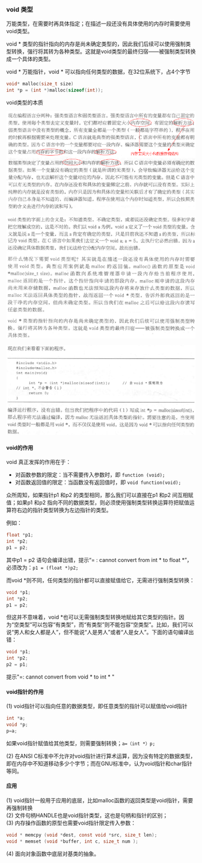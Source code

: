 ### void 类型

万能类型，在需要时再具体指定；在描述一段还没有具体使用的内存时需要使用void类型。

void * 类型的指针指向的内存是尚未确定类型的，因此我们后续可以使用强制类型转换，强行将其转为各种类型。这就是void类型的最终归宿——被强制类型转换成一个具体的类型。

void \* 万能指针，void \* 可以指向任何类型的数据，在32位系统下，占4个字节

```c
void* malloc(size_t size)
int *p = (int *)malloc(sizeof(int));
```
void类型的本质

![1500220095866](./images/1500220095866.png)

![1500220228842](./images/1500220228842.png)

![1500220302522](./images/1500220302522.png)

#### void的作用

void 真正发挥的作用在于：

- 对函数参数的限定：当不需要传入参数时，即 `function (void);`
- 对函数返回值的限定：当函数没有返回值时，即 `void function(void);`

众所周知，如果指针p1 和p2 的类型相同，那么我们可以直接在p1 和p2 间互相赋值；如果p1 和p2 指向不同的数据类型，则必须使用强制类型转换运算符把赋值运算符右边的指针类型转换为左边指针的类型。

例如：

```c
float *p1;
int *p2;
p1 = p2;
```


其中p1 = p2 语句会编译出错，提示“= : cannot convert from int * to float *”，必须改为：`p1 = (float *)p2;`

而void *则不同，任何类型的指针都可以直接赋值给它，无需进行强制类型转换：

```c
void *p1;
int *p2;
p1 = p2;
```

但这并不意味着，void *也可以无需强制类型转换地赋给其它类型的指针。因为“空类型”可以包容“有类型”，而“有类型”则不能包容“空类型”。比如，我们可以说“男人和女人都是人”，但不能说“人是男人”或者“人是女人”。下面的语句编译出错：

```c
void *p1;
int *p2;
p2 = p1;
```

提示"=: cannot convert from void * to int * "

#### void指针的作用

(1) void指针可以指向任意的数据类型，即任意类型的指针可以赋值给void指针

```c
int *a;
void *p;
p=a;
```
如果void指针赋值给其他类型，则需要强制转换；`a=（int *）p;`

(2) 在ANSI C标准中不允许对void指针进行算术运算，因为没有特定的数据类型，即在内存中不知道移动多少个字节；而在GNU标准中，认为void指针和char指针等同。

#### 应用

(1) void指针一般用于应用的底层，比如malloc函数的返回类型是void指针，需要再强制转换		
(2) 文件句柄HANDLE也是void指针类型，这也是句柄和指针的区别；		
(3) 内存操作函数的原型也需要void指针限定传入参数：

```c
void * memcpy (void *dest, const void *src, size_t len);
void * memset (void *buffer, int c, size_t num );
```
(4) 面向对象函数中底层对基类的抽象。